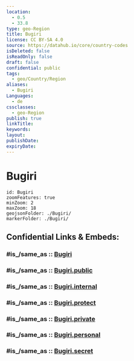 ```yaml
---
location:
  - 0.5
  - 33.8
type: geo-Region
title: Bugiri
license: CC BY-SA 4.0
source: https://datahub.io/core/country-codes
isDeleted: false
isReadOnly: false
draft: false
confidential: public
tags:
  - geo/Country/Region
aliases:
  - Bugiri
Languages:
  - de
cssclasses:
  - geo-Region
publish: true
linkTitle:
keywords:
layout:
publishDate:
expiryDate:
---
```


# Bugiri

```leaflet
id: Bugiri
zoomFeatures: true 
minZoom: 2 
maxZoom: 18
geojsonFolder: ./Bugiri/
markerFolder: ./Bugiri/
```


## Confidential Links & Embeds: 

### #is_/same_as :: [Bugiri](/_Standards/Earth/Continent/Africa/Africa~Central/Uganda/regions~Uganda/Uganda~East/Bugiri.md) 

### #is_/same_as :: [Bugiri.public](/_public/Earth/Continent/Africa/Africa~Central/Uganda/regions~Uganda/Uganda~East/Bugiri.public.md) 

### #is_/same_as :: [Bugiri.internal](/_internal/Earth/Continent/Africa/Africa~Central/Uganda/regions~Uganda/Uganda~East/Bugiri.internal.md) 

### #is_/same_as :: [Bugiri.protect](/_protect/Earth/Continent/Africa/Africa~Central/Uganda/regions~Uganda/Uganda~East/Bugiri.protect.md) 

### #is_/same_as :: [Bugiri.private](/_private/Earth/Continent/Africa/Africa~Central/Uganda/regions~Uganda/Uganda~East/Bugiri.private.md) 

### #is_/same_as :: [Bugiri.personal](/_personal/Earth/Continent/Africa/Africa~Central/Uganda/regions~Uganda/Uganda~East/Bugiri.personal.md) 

### #is_/same_as :: [Bugiri.secret](/_secret/Earth/Continent/Africa/Africa~Central/Uganda/regions~Uganda/Uganda~East/Bugiri.secret.md)

